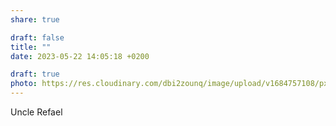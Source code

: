 ```yaml
---
share: true

draft: false
title: ""
date: 2023-05-22 14:05:18 +0200

draft: true
photo: https://res.cloudinary.com/dbi2zounq/image/upload/v1684757108/pxrrzikdih73xtelkejr.jpg
---
```


Uncle Refael
